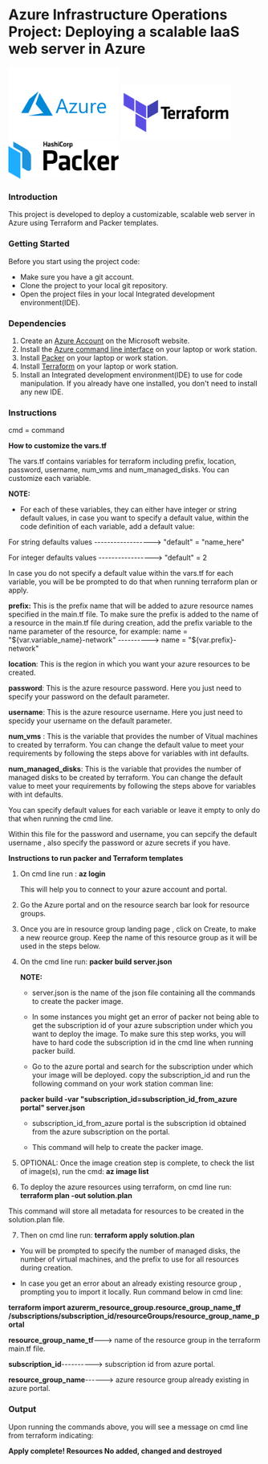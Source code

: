 # Azure Infrastructure Operations Project: Deploying a scalable IaaS web server in Azure


<img src="images/Microsoft_Azure-Logo.wine.png" width="220" >      <img src="images/Terraform-logo.png" width="220" >    <img src="images/packer_empty.png" width="220" >


### Introduction
This project is developed to deploy a customizable, scalable web server in Azure using Terraform and Packer templates.

### Getting Started
Before you start using the project code:
* Make sure you have a git account.
* Clone the project to your local git repository. 
* Open the project files in your local Integrated development environment(IDE).

### Dependencies
1. Create an [Azure Account](https://portal.azure.com) on the Microsoft website. 
2. Install the [Azure command line interface](https://docs.microsoft.com/en-us/cli/azure/install-azure-cli?view=azure-cli-latest) on your laptop or work station.
3. Install [Packer](https://www.packer.io/downloads) on your laptop or work station.
4. Install [Terraform](https://www.terraform.io/downloads.html) on your laptop or work station.
5. Install an Integrated development environment(IDE) to use for code manipulation. If you already have one installed, you don't need to 
   install any new IDE. 

### Instructions
cmd = command

**How to customize the vars.tf**

The vars.tf contains variables for terraform including  prefix, location, password, username, num_vms and num_managed_disks. You can customize each variable. 

**NOTE:** 

* For each of these variables, they can either have integer or string default values, in case you want to specify a default value, within the code definition of each variable, add a default value:  

For string defaults values ------------------> "default" = "name_here"

For integer defaults values -----------------> "default" = 2

In case you do not specify a default value within the vars.tf for each variable, you will be be prompted to do that when running terraform plan or apply. 


**prefix:** This is the prefix name that will be added to azure resource names specified in the main.tf file. To make sure the prefix is added to  the name of a resource in the main.tf file during creation, add the prefix variable to the name parameter of the resource, for example: 
name  = "${var.variable_name}-network"    ---------->   name   = "${var.prefix}-network"


**location**: This is the region in which you want your azure resources to be created. 

**password**: This is the azure resource password. Here you just need to specify your password on the default parameter. 

**username**: This is the azure resource username. Here you just need to specidy your username on the default parameter. 

**num_vms** : This is the variable that provides the number of Vitual machines to created by terraform. You can change the default value to meet your requirements by following the steps above for variables with int defaults.

**num_managed_disks**: This is the variable that provides the number of managed disks to be created by terraform. You can change the default value to meet your requirements by following the steps above for variables with int defaults.


You can specify default values for each variable or leave it empty to only do that when running the cmd line. 

  Within this  file for the password and username, you can sepcify the default username , also specify the password or  azure secrets if you have.


**Instructions to run packer and Terraform templates**

1. On cmd line run : **az login**

   This will help you to connect to your azure account and portal. 

2. Go the Azure portal and on the resource search bar look for resource groups.

3. Once you are in resource  group landing page , click on Create, to make a new reource group. Keep the name of this resource group as it will be used in the steps below.

4. On the cmd  line run: **packer build server.json**

   **NOTE:** 
   * server.json is the name of the json file containing all the commands to create the packer image.

   * In some instances you might get an error of packer not being able to get the subscription id of your azure subscription under which you want to deploy the image. To make sure this step works, you will have to hard code the subscription id in the cmd line when running packer build. 

   * Go to the azure portal and search for the subscription under which your image will be deployed. copy the subscription_id and  run the following command on your work station comman line: 

    **packer build  -var "subscription_id=subscription_id_from_azure portal" server.json**

   * subscription_id_from_azure portal is the subscription id obtained from the azure subscription on the portal. 

   * This command will help to create the packer image. 

5. OPTIONAL: Once the image  creation step is complete, to check the list of image(s), run the cmd: **az image list**

6. To deploy the azure resources using terraform, on cmd line run: **terraform plan -out solution.plan** 

  This command will store  all metadata for resources to be created in the solution.plan file. 

7. Then on cmd line run: **terraform apply solution.plan**

  * You will be prompted to specify the number of managed disks, the number of virtual machines, and the prefix to use for all resources during creation.

  * In case you get an error about an already existing resource group , prompting you to import it locally. Run command below in cmd line:

  **terraform import azurerm_resource_group.resource_group_name_tf /subscriptions/subscription_id/resourceGroups/resource_group_name_portal**
  
  **resource_group_name_tf**---> name of the resource group in the terraform main.tf file.

  **subscription_id**----------> subscription id from azure portal.

  **resource_group_name**------> azure resource group already existing in azure portal.


### Output

Upon running the  commands above, you will see a message on cmd line from terraform  indicating: 

**Apply complete! Resources No added, changed and destroyed**

